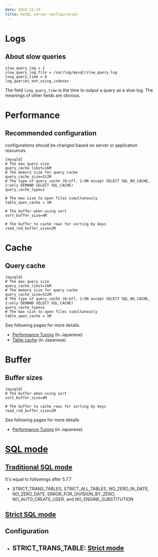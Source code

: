 ```yaml
---
date: 2022-12-23
title: MySQL server configuration
---
```


Logs
===

About slow queries
---
```
slow_query_log = 1
slow_query_log_file = /var/log/mysql/slow_query.log
long_query_time = 0
log_queries_not_using_indexes
```

The field `long_query_time` is the time to output a query as a slow log. The meanings of other fields are obvious.


Performance
===

Recommended configuration
---
configurations should be changed based on server or application resources.
```
[mysqld]
# The max query size
query_cache_limit=16M
# The memory size for query cache
query_cache_size=512M
# The type of query cache (0:off, 1:ON except SELECT SQL_NO_CACHE, 2:only DEMAND SELECT SQL_CACHE)
query_cache_type=1

# The max size to open files simultanously
table_open_cache = 1M

# The buffer when using sort
sort_buffer_size=4M

# The buffer to cache rows for sorting by keys
read_rnd_buffer_size=2M
```

Cache
===

Query cache
---
```
[mysqld]
# The max query size
query_cache_limit=16M
# The memory size for query cache
query_cache_size=512M
# The type of query cache (0:off, 1:ON except SELECT SQL_NO_CACHE, 2:only DEMAND SELECT SQL_CACHE)
query_cache_type=1
# The max size to open files simultanously
table_open_cache = 1M
```

See following pages for more details.
- [Performance Tuning](https://qiita.com/mamy1326/items/9c5eaee3c986cff65a55) (in Japanese)
- [Table cache](https://qiita.com/kakuka4430/items/72dc5366c9cdf65e78e9) (in Japanese)


Buffer
===

Buffer sizes
---
```
[mysqld]
# The buffer when using sort
sort_buffer_size=4M

# The buffer to cache rows for sorting by keys
read_rnd_buffer_size=2M
```

See following pages for more details
- [Performance Tuning](https://qiita.com/mamy1326/items/9c5eaee3c986cff65a55) (in Japanese)


[SQL mode](https://dev.mysql.com/doc/refman/5.7/en/sql-mode.html)
===

[Traditional SQL mode](https://dev.mysql.com/doc/refman/5.7/en/sql-mode.html#sqlmode_traditional)
---

It's equal to followings after 5.7.7
- STRICT_TRANS_TABLES, STRICT_ALL_TABLES, NO_ZERO_IN_DATE, NO_ZERO_DATE, ERROR_FOR_DIVISION_BY_ZERO, NO_AUTO_CREATE_USER, and NO_ENGINE_SUBSTITUTION


[Strict SQL mode](https://dev.mysql.com/doc/refman/5.7/en/sql-mode.html#sql-mode-strict)
---


Configuration
---
- STRICT_TRANS_TABLE: [Strict mode](https://dev.mysql.com/doc/refman/5.7/en/sql-mode.html#sql-mode-strict)
    -

